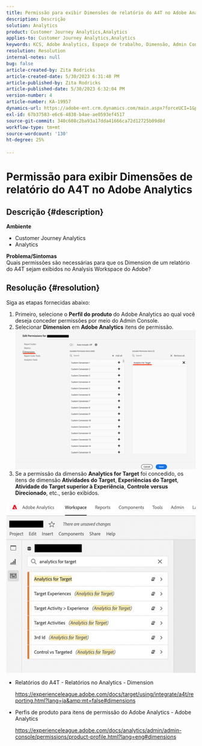 ```yaml
---
title: Permissão para exibir Dimensões de relatório do A4T no Adobe Analytics
description: Descrição
solution: Analytics
product: Customer Journey Analytics,Analytics
applies-to: Customer Journey Analytics,Analytics
keywords: KCS, Adobe Analytics, Espaço de trabalho, Dimensão, Admin Console
resolution: Resolution
internal-notes: null
bug: false
article-created-by: Zita Rodricks
article-created-date: 5/30/2023 6:31:48 PM
article-published-by: Zita Rodricks
article-published-date: 5/30/2023 6:32:04 PM
version-number: 4
article-number: KA-19957
dynamics-url: https://adobe-ent.crm.dynamics.com/main.aspx?forceUCI=1&pagetype=entityrecord&etn=knowledgearticle&id=fc20e539-18ff-ed11-8f6e-6045bd006b25
exl-id: 67b37583-e6c6-4838-b4ae-ae0593ef4517
source-git-commit: 340c608c2ba93a17dda41666ca72d12725b09d8d
workflow-type: tm+mt
source-wordcount: '130'
ht-degree: 25%

---
```


# Permissão para exibir Dimensões de relatório do A4T no Adobe Analytics

## Descrição {#description}

<b>Ambiente</b>
- Customer Journey Analytics
- Analytics

<b>Problema/Sintomas</b><br>Quais permissões são necessárias para que os Dimension de um relatório do A4T sejam exibidos no Analysis Workspace do Adobe?

## Resolução {#resolution}

Siga as etapas fornecidas abaixo:
1. Primeiro, selecione o <b>Perfil do produto</b> do Adobe Analytics ao qual você deseja conceder permissões por meio do Admin Console.
2. Selecionar <b>Dimension</b> em <b>Adobe Analytics</b> itens de permissão.\
   ![](assets/123b13c2-bb08-ed11-82e4-00224809a4ae.png)
3. Se a permissão da dimensão <b>Analytics for Target</b> foi concedido, os itens de dimensão <b>Atividades do Target</b>, <b>Experiências do Target</b>, <b>Atividade do Target superior à Experiência</b>, <b>Controle versus Direcionado</b>, etc., serão exibidos.


![](assets/8b0bbd95-f4f5-ec11-bb3d-000d3a5b0d3b.png)

- Relatórios do A4T - Relatórios no Analytics - Dimension

  https://experienceleague.adobe.com/docs/target/using/integrate/a4t/reporting.html?lang=ja&amp;mt=false#dimensions
- Perfis de produto para itens de permissão do Adobe Analytics - Adobe Analytics

  https://experienceleague.adobe.com/docs/analytics/admin/admin-console/permissions/product-profile.html?lang=eng#dimensions
